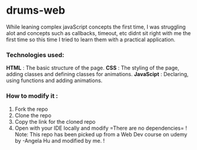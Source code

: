 # drums-web
While leaning complex javaScript concepts the first time, I was struggling alot and concepts such as callbacks, timeout, etc didnt sit right with me the first time so this time I tried to learn them with a practical application. 
### Technologies used:
**HTML** : The basic structure of the page.
**CSS** : The styling of the page, adding classes and defining classes for animations.
**JavaScipt** : Declaring, using functions and adding animations.
### How to modify it :
1. Fork the repo
2. Clone the repo
3. Copy the link for the cloned repo
4. Open with your IDE locally and modify
   =There are no dependencies=
! Note: This repo has been picked up from a Web Dev course on udemy by -Angela Hu and modified by me. !
